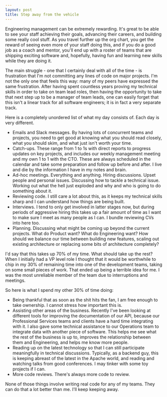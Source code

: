 ```yaml
---
layout: post
title: Step away from the vehicle
---
```


Engineering management can be extremely rewarding. It's great to be able to see your staff achieving their goals, advancing their careers, and building some really cool stuff. As you travel further up the org chart, you get the reward of seeing even more of your staff doing this, and if you do a good job as a coach and mentor, you'll end up with a roster of teams that are shipping exciting software and, hopefully, having fun and learning new skills while they are doing it.

The main struggle - one that I certainly deal with all of the time - is frustration that I'm not committing any lines of code on major projects. I'm not the only one that feels this way: many of my peers have expressed the same frustration. After having spent countless years proving my technical skills in order to take on team lead roles, then having the opportunity to take that next step up to be a manager of team leads, one can easily forget that this isn't a linear track for all software engineers; it is in fact a very separate track.

Here is a completely unordered list of what my day consists of. Each day is very different.

- Emails and Slack messages. By having lots of concurrent teams and projects, you need to get good at knowing what you should read closely, what you should skim, and what just isn't worth your time.
- Catch-ups. These range from 1 to 1s with direct reports to progress updates on key projects, and includes our weekly management meeting and my own 1 to 1 with the CTO. These are always scheduled in the calendar and take some preparation and follow up before and after. I live and die by the information I have in my notes and brain.
- Ad-hoc meetings. Everything and anything. Hiring discussions. Upset people and personal issues. Discussing how to tackle a technical issue. Working out what the hell just exploded and why and who is going to do something about it.
- Reviewing code. I still care a lot about this, as it keeps my technical skills sharp and I can understand how things are being built.
- Interviews. I tend to only get involved in latter stages now, but during periods of aggressive hiring this takes up a fair amount of time as I want to make sure I meet as many people as I can. I bundle reviewing CVs into here too.
- Planning. Discussing what might be coming up beyond the current projects. What do Product want? What do Engineering want? How should we balance our time between building new features, scaling out existing architecture or replacing some bits of architecture completely?

I'd say that this takes up 70% of my time. What should take up the rest? When I initially had a VP level role I thought that it would be worthwhile to chip in my 30% of remaining time into one of the development teams, taking on some small pieces of work. That ended up being a terrible idea for me. I was the most unreliable member of the team due to interruptions and meetings.

So here is what I spend my other 30% of time doing:

- Being thankful that as soon as the shit hits the fan, I am free enough to take ownership. I cannot stress how important this is.
- Assisting other areas of the business. Recently I've been looking at different tools for improving the documentation of our API, because our Professional Services teams and clients have a hard time integrating with it. I also gave some technical assistance to our Operations team to integrate data with another piece of software. This helps me see what the rest of the business is up to, improves the relationship between them and Engineering, and helps me know more people.
- Reading up on the latest technology so that I can still participate meaningfully in technical discussions. Typically, as a backend guy, this is keeping abreast of the latest in the Apache world, and reading and watching talks from good conferences. I may tinker with some toy projects if I can.
- More code reviews. There's always more code to review.

None of those things involve writing real code for any of my teams. They can do that a lot better than me. I'll keep keeping away.
